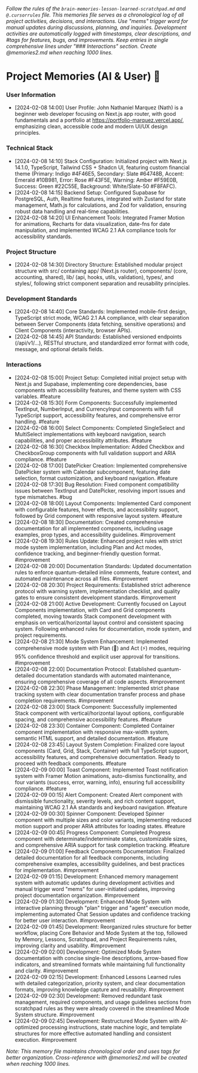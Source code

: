 *Follow the rules of the `brain-memories-lesson-learned-scratchpad.md` and `@.cursorrules` file. This memories file serves as a chronological log of all project activities, decisions, and interactions. Use "mems" trigger word for manual updates during discussions, planning, and inquiries. Development activities are automatically logged with timestamps, clear descriptions, and #tags for features, bugs, and improvements. Keep entries in single comprehensive lines under "### Interactions" section. Create @memories2.md when reaching 1000 lines.*

# Project Memories (AI & User) 🧠

### **User Information**
- [2024-02-08 14:00] User Profile: John Nathaniel Marquez (Nath) is a beginner web developer focusing on Next.js app router, with good fundamentals and a portfolio at https://portfolio-marquez.vercel.app/, emphasizing clean, accessible code and modern UI/UX design principles.

### **Technical Stack**
- [2024-02-08 14:10] Stack Configuration: Initialized project with Next.js 14.1.0, TypeScript, Tailwind CSS + Shadcn UI, featuring custom financial theme (Primary: Indigo #4F46E5, Secondary: Slate #64748B, Accent: Emerald #10B981, Error: Rose #F43F5E, Warning: Amber #F59E0B, Success: Green #22C55E, Background: White/Slate-50 #F8FAFC).
- [2024-02-08 14:15] Backend Setup: Configured Supabase for PostgreSQL, Auth, Realtime features, integrated with Zustand for state management, Math.js for calculations, and Zod for validation, ensuring robust data handling and real-time capabilities.
- [2024-02-08 14:20] UI Enhancement Tools: Integrated Framer Motion for animations, Recharts for data visualization, date-fns for date manipulation, and implemented WCAG 2.1 AA compliance tools for accessibility standards.

### **Project Structure**
- [2024-02-08 14:30] Directory Structure: Established modular project structure with src/ containing app/ (Next.js router), components/ (core, accounting, shared), lib/ (api, hooks, utils, validation), types/, and styles/, following strict component separation and reusability principles.

### **Development Standards**
- [2024-02-08 14:40] Core Standards: Implemented mobile-first design, TypeScript strict mode, WCAG 2.1 AA compliance, with clear separation between Server Components (data fetching, sensitive operations) and Client Components (interactivity, browser APIs).
- [2024-02-08 14:45] API Standards: Established versioned endpoints (/api/v1/...), RESTful structure, and standardized error format with code, message, and optional details fields.

### **Interactions**
- [2024-02-08 15:00] Project Setup: Completed initial project setup with Next.js and Supabase, implementing core dependencies, base components with accessibility features, and theme system with CSS variables. #feature
- [2024-02-08 15:30] Form Components: Successfully implemented TextInput, NumberInput, and CurrencyInput components with full TypeScript support, accessibility features, and comprehensive error handling. #feature
- [2024-02-08 16:00] Select Components: Completed SingleSelect and MultiSelect implementations with keyboard navigation, search capabilities, and proper accessibility attributes. #feature
- [2024-02-08 16:30] Checkbox Implementation: Added Checkbox and CheckboxGroup components with full validation support and ARIA compliance. #feature
- [2024-02-08 17:00] DatePicker Creation: Implemented comprehensive DatePicker system with Calendar subcomponent, featuring date selection, format customization, and keyboard navigation. #feature
- [2024-02-08 17:30] Bug Resolution: Fixed component compatibility issues between TextInput and DatePicker, resolving import issues and type mismatches. #bug
- [2024-02-08 18:00] Layout Components: Implemented Card component with configurable features, hover effects, and accessibility support, followed by Grid component with responsive layout system. #feature
- [2024-02-08 18:30] Documentation: Created comprehensive documentation for all implemented components, including usage examples, prop types, and accessibility guidelines. #improvement
- [2024-02-08 19:30] Rules Update: Enhanced project rules with strict mode system implementation, including Plan and Act modes, confidence tracking, and beginner-friendly question format. #improvement
- [2024-02-08 20:00] Documentation Standards: Updated documentation rules to enforce quantum-detailed inline comments, feature context, and automated maintenance across all files. #improvement
- [2024-02-08 20:30] Project Requirements: Established strict adherence protocol with warning system, implementation checklist, and quality gates to ensure consistent development standards. #improvement
- [2024-02-08 21:00] Active Development: Currently focused on Layout Components implementation, with Card and Grid components completed, moving towards Stack component development with emphasis on vertical/horizontal layout control and consistent spacing system. Following enhanced rules for documentation, mode system, and project requirements.
- [2024-02-08 21:30] Mode System Enhancement: Implemented comprehensive mode system with Plan (🎯) and Act (⚡) modes, requiring 95% confidence threshold and explicit user approval for transitions. #improvement
- [2024-02-08 22:00] Documentation Protocol: Established quantum-detailed documentation standards with automated maintenance, ensuring comprehensive coverage of all code aspects. #improvement
- [2024-02-08 22:30] Phase Management: Implemented strict phase tracking system with clear documentation transfer process and phase completion requirements. #improvement
- [2024-02-08 23:00] Stack Component: Successfully implemented Stack component with vertical/horizontal layout options, configurable spacing, and comprehensive accessibility features. #feature
- [2024-02-08 23:30] Container Component: Completed Container component implementation with responsive max-width system, semantic HTML support, and detailed documentation. #feature
- [2024-02-08 23:45] Layout System Completion: Finalized core layout components (Card, Grid, Stack, Container) with full TypeScript support, accessibility features, and comprehensive documentation. Ready to proceed with feedback components. #feature
- [2024-02-09 00:00] Toast Component: Implemented Toast notification system with Framer Motion animations, auto-dismiss functionality, and four variants (success, error, warning, info), ensuring full accessibility compliance. #feature
- [2024-02-09 00:15] Alert Component: Created Alert component with dismissible functionality, severity levels, and rich content support, maintaining WCAG 2.1 AA standards and keyboard navigation. #feature
- [2024-02-09 00:30] Spinner Component: Developed Spinner component with multiple sizes and color variants, implementing reduced motion support and proper ARIA attributes for loading states. #feature
- [2024-02-09 00:45] Progress Component: Completed Progress component with determinate/indeterminate states, customizable sizes, and comprehensive ARIA support for task completion tracking. #feature
- [2024-02-09 01:00] Feedback Components Documentation: Finalized detailed documentation for all feedback components, including comprehensive examples, accessibility guidelines, and best practices for implementation. #improvement
- [2024-02-09 01:15] Development: Enhanced memory management system with automatic updates during development activities and manual trigger word "mems" for user-initiated updates, improving project documentation organization. #improvement
- [2024-02-09 01:30] Development: Enhanced Mode System with interactive planning through "plan" trigger and "agent" execution mode, implementing automated Chat Session updates and confidence tracking for better user interaction. #improvement
- [2024-02-09 01:45] Development: Reorganized rules structure for better workflow, placing Core Behavior and Mode System at the top, followed by Memory, Lessons, Scratchpad, and Project Requirements rules, improving clarity and usability. #improvement
- [2024-02-09 02:00] Development: Optimized Mode System documentation with concise single-line descriptions, arrow-based flow indicators, and streamlined formats while maintaining full functionality and clarity. #improvement
- [2024-02-09 02:15] Development: Enhanced Lessons Learned rules with detailed categorization, priority system, and clear documentation formats, improving knowledge capture and reusability. #improvement
- [2024-02-09 02:30] Development: Removed redundant task management, required components, and usage guidelines sections from scratchpad rules as they were already covered in the streamlined Mode System structure. #improvement
- [2024-02-09 02:45] Development: Restructured Mode System with AI-optimized processing instructions, state machine logic, and template structures for more effective automated handling and consistent execution. #improvement

*Note: This memory file maintains chronological order and uses tags for better organization. Cross-reference with @memories2.md will be created when reaching 1000 lines.*
